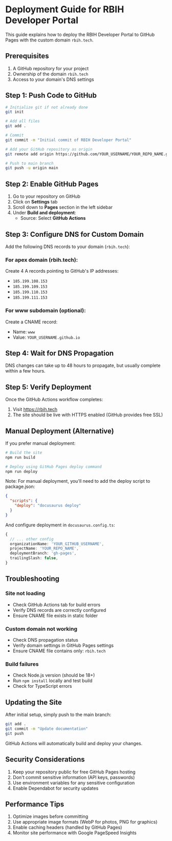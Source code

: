 # Deployment Guide for RBIH Developer Portal

This guide explains how to deploy the RBIH Developer Portal to GitHub Pages with the custom domain `rbih.tech`.

## Prerequisites

1. A GitHub repository for your project
2. Ownership of the domain `rbih.tech`
3. Access to your domain's DNS settings

## Step 1: Push Code to GitHub

```bash
# Initialize git if not already done
git init

# Add all files
git add .

# Commit
git commit -m "Initial commit of RBIH Developer Portal"

# Add your GitHub repository as origin
git remote add origin https://github.com/YOUR_USERNAME/YOUR_REPO_NAME.git

# Push to main branch
git push -u origin main
```

## Step 2: Enable GitHub Pages

1. Go to your repository on GitHub
2. Click on **Settings** tab
3. Scroll down to **Pages** section in the left sidebar
4. Under **Build and deployment**:
   - Source: Select **GitHub Actions**

## Step 3: Configure DNS for Custom Domain

Add the following DNS records to your domain (`rbih.tech`):

### For apex domain (rbih.tech):
Create 4 A records pointing to GitHub's IP addresses:
- `185.199.108.153`
- `185.199.109.153`
- `185.199.110.153`
- `185.199.111.153`

### For www subdomain (optional):
Create a CNAME record:
- Name: `www`
- Value: `YOUR_USERNAME.github.io`

## Step 4: Wait for DNS Propagation

DNS changes can take up to 48 hours to propagate, but usually complete within a few hours.

## Step 5: Verify Deployment

Once the GitHub Actions workflow completes:
1. Visit https://rbih.tech
2. The site should be live with HTTPS enabled (GitHub provides free SSL)

## Manual Deployment (Alternative)

If you prefer manual deployment:

```bash
# Build the site
npm run build

# Deploy using GitHub Pages deploy command
npm run deploy
```

Note: For manual deployment, you'll need to add the deploy script to package.json:

```json
{
  "scripts": {
    "deploy": "docusaurus deploy"
  }
}
```

And configure deployment in `docusaurus.config.ts`:

```typescript
{
  // ... other config
  organizationName: 'YOUR_GITHUB_USERNAME',
  projectName: 'YOUR_REPO_NAME',
  deploymentBranch: 'gh-pages',
  trailingSlash: false,
}
```

## Troubleshooting

### Site not loading
- Check GitHub Actions tab for build errors
- Verify DNS records are correctly configured
- Ensure CNAME file exists in static folder

### Custom domain not working
- Check DNS propagation status
- Verify domain settings in GitHub Pages settings
- Ensure CNAME file contains only: `rbih.tech`

### Build failures
- Check Node.js version (should be 18+)
- Run `npm install` locally and test build
- Check for TypeScript errors

## Updating the Site

After initial setup, simply push to the main branch:

```bash
git add .
git commit -m "Update documentation"
git push
```

GitHub Actions will automatically build and deploy your changes.

## Security Considerations

1. Keep your repository public for free GitHub Pages hosting
2. Don't commit sensitive information (API keys, passwords)
3. Use environment variables for any sensitive configuration
4. Enable Dependabot for security updates

## Performance Tips

1. Optimize images before committing
2. Use appropriate image formats (WebP for photos, PNG for graphics)
3. Enable caching headers (handled by GitHub Pages)
4. Monitor site performance with Google PageSpeed Insights
